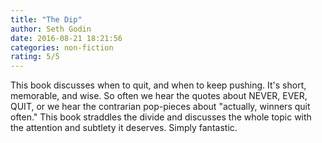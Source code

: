 ```yaml
---
title: "The Dip"
author: Seth Godin
date: 2016-08-21 18:21:56
categories: non-fiction
rating: 5/5
---
```


This book discusses when to quit, and when to keep pushing. It's short, memorable, and wise. So often we hear the quotes about NEVER, EVER, QUIT, or we hear the contrarian pop-pieces about "actually, winners quit often." This book straddles the divide and discusses the whole topic with the attention and subtlety it deserves. Simply fantastic.
